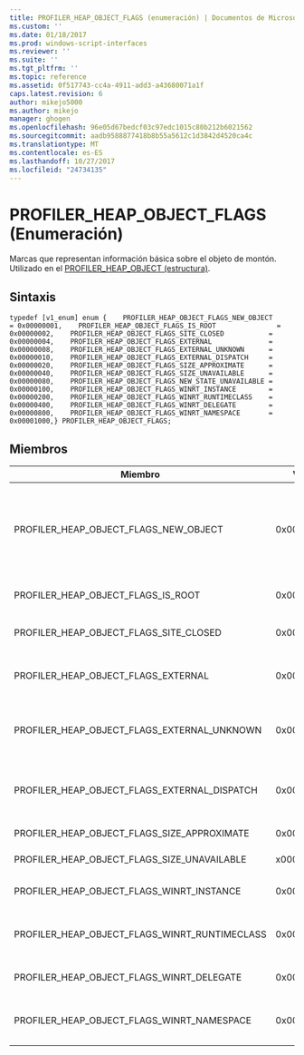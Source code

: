 ```yaml
---
title: PROFILER_HEAP_OBJECT_FLAGS (enumeración) | Documentos de Microsoft
ms.custom: ''
ms.date: 01/18/2017
ms.prod: windows-script-interfaces
ms.reviewer: ''
ms.suite: ''
ms.tgt_pltfrm: ''
ms.topic: reference
ms.assetid: 0f517743-cc4a-4911-add3-a43680071a1f
caps.latest.revision: 6
author: mikejo5000
ms.author: mikejo
manager: ghogen
ms.openlocfilehash: 96e05d67bedcf03c97edc1015c80b212b6021562
ms.sourcegitcommit: aadb9588877418b8b55a5612c1d3842d4520ca4c
ms.translationtype: MT
ms.contentlocale: es-ES
ms.lasthandoff: 10/27/2017
ms.locfileid: "24734135"
---
```

# <a name="profilerheapobjectflags-enumeration"></a>PROFILER_HEAP_OBJECT_FLAGS (Enumeración)
Marcas que representan información básica sobre el objeto de montón. Utilizado en el [PROFILER_HEAP_OBJECT (estructura)](../../winscript/reference/profiler-heap-object-structure.md).  
  
## <a name="syntax"></a>Sintaxis  
  
```  
typedef [v1_enum] enum {    PROFILER_HEAP_OBJECT_FLAGS_NEW_OBJECT            = 0x00000001,    PROFILER_HEAP_OBJECT_FLAGS_IS_ROOT               = 0x00000002,    PROFILER_HEAP_OBJECT_FLAGS_SITE_CLOSED           = 0x00000004,    PROFILER_HEAP_OBJECT_FLAGS_EXTERNAL              = 0x00000008,    PROFILER_HEAP_OBJECT_FLAGS_EXTERNAL_UNKNOWN      = 0x00000010,    PROFILER_HEAP_OBJECT_FLAGS_EXTERNAL_DISPATCH     = 0x00000020,    PROFILER_HEAP_OBJECT_FLAGS_SIZE_APPROXIMATE      = 0x00000040,    PROFILER_HEAP_OBJECT_FLAGS_SIZE_UNAVAILABLE      = 0x00000080,    PROFILER_HEAP_OBJECT_FLAGS_NEW_STATE_UNAVAILABLE = 0x00000100,    PROFILER_HEAP_OBJECT_FLAGS_WINRT_INSTANCE        = 0x00000200,    PROFILER_HEAP_OBJECT_FLAGS_WINRT_RUNTIMECLASS    = 0x00000400,    PROFILER_HEAP_OBJECT_FLAGS_WINRT_DELEGATE        = 0x00000800,    PROFILER_HEAP_OBJECT_FLAGS_WINRT_NAMESPACE       = 0x00001000,} PROFILER_HEAP_OBJECT_FLAGS;  
```  
  
## <a name="members"></a>Miembros  
  
|Miembro|Valor|Descripción|  
|------------|-----------|-----------------|  
|PROFILER_HEAP_OBJECT_FLAGS_NEW_OBJECT|0x00000001|Este objeto de montón se asignó después de la solicitud anterior de enumeración de montón. [PROFILER_HEAP_OBJECT_ID (tipo)](../../winscript/reference/profiler-heap-object-id-type.md) valores se pueden reutilizar si el objeto se recopila.|  
|PROFILER_HEAP_OBJECT_FLAGS_IS_ROOT|0x00000002|Este objeto de montón es un objeto raíz del gráfico de objetos.|  
|PROFILER_HEAP_OBJECT_FLAGS_SITE_CLOSED|0x00000004|Este objeto de montón es de un sitio de script que se ha cerrado.|  
|PROFILER_HEAP_OBJECT_FLAGS_EXTERNAL|0x00000008|Este objeto de montón se asignó fuera del montón de recopilación de elementos no utilizados de JavaScript.|  
|PROFILER_HEAP_OBJECT_FLAGS_EXTERNAL_UNKNOWN|0x00000010|Este objeto de montón se asignó fuera del montón de la colección de elementos no utilizados y la implementa IUnknown.|  
|PROFILER_HEAP_OBJECT_FLAGS_EXTERNAL_DISPATCH|0x00000020|Este objeto de montón se asignó fuera del montón de la colección de elementos no utilizados e implementa la interfaz IDISPATCH.|  
|PROFILER_HEAP_OBJECT_FLAGS_SIZE_APPROXIMATE|0x00000040|El tamaño de este objeto en el montón es aproximado.|  
|PROFILER_HEAP_OBJECT_FLAGS_SIZE_UNAVAILABLE|x00000080|El tamaño de este objeto de montón no está disponible.|  
|PROFILER_HEAP_OBJECT_FLAGS_WINRT_INSTANCE|0x00000200|El objeto de montón es una instancia en tiempo de ejecución de Windows.|  
|PROFILER_HEAP_OBJECT_FLAGS_WINRT_RUNTIMECLASS|0x00000400|El objeto de montón es una clase de tiempo de ejecución en tiempo de ejecución de Windows.|  
|PROFILER_HEAP_OBJECT_FLAGS_WINRT_DELEGATE|0x00000800|El objeto de montón es un delegado en tiempo de ejecución de Windows.|  
|PROFILER_HEAP_OBJECT_FLAGS_WINRT_NAMESPACE|0x00001000|El objeto de montón está en el espacio de nombres en tiempo de ejecución de Windows.|